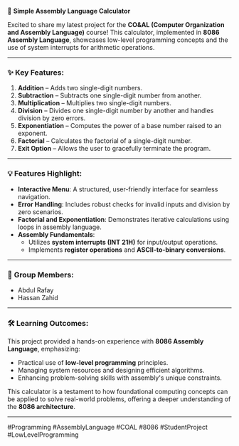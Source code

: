 🔢 **Simple Assembly Language Calculator**  

Excited to share my latest project for the **CO&AL (Computer Organization and Assembly Language)** course! This calculator, implemented in **8086 Assembly Language**, showcases low-level programming concepts and the use of system interrupts for arithmetic operations.

---

### ✨ **Key Features**:  
1. **Addition** – Adds two single-digit numbers.  
2. **Subtraction** – Subtracts one single-digit number from another.  
3. **Multiplication** – Multiplies two single-digit numbers.  
4. **Division** – Divides one single-digit number by another and handles division by zero errors.  
5. **Exponentiation** – Computes the power of a base number raised to an exponent.  
6. **Factorial** – Calculates the factorial of a single-digit number.  
7. **Exit Option** – Allows the user to gracefully terminate the program.

---

### 💡 **Features Highlight**:  
- **Interactive Menu**: A structured, user-friendly interface for seamless navigation.  
- **Error Handling**: Includes robust checks for invalid inputs and division by zero scenarios.  
- **Factorial and Exponentiation**: Demonstrates iterative calculations using loops in assembly language.  
- **Assembly Fundamentals**:  
  - Utilizes **system interrupts (INT 21H)** for input/output operations.  
  - Implements **register operations** and **ASCII-to-binary conversions**.  

---

### 🤝 **Group Members**:  
- Abdul Rafay  
- Hassan Zahid  

---

### 🛠️ **Learning Outcomes**:  
This project provided a hands-on experience with **8086 Assembly Language**, emphasizing:  
- Practical use of **low-level programming** principles.  
- Managing system resources and designing efficient algorithms.  
- Enhancing problem-solving skills with assembly's unique constraints.

This calculator is a testament to how foundational computing concepts can be applied to solve real-world problems, offering a deeper understanding of the **8086 architecture**.

---

#Programming #AssemblyLanguage #COAL #8086 #StudentProject #LowLevelProgramming
